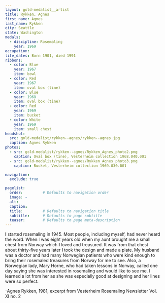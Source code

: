 ```yaml
---
layout: gold-medalist__artist
title: Rykken, Agnes
first_name: Agnes
last_name: Rykken
city: Seattle
state: Washington
medals: 
  - discipline: Rosemaling
    year: 1969
occupation:
life_dates: Born 1901, died 1991
ribbons:
  - color: Blue
    year: 1967
    item: bowl
  - color: Red
    year: 1967
    item: oval box (tine)
  - color: Blue
    year: 1968
    item: oval box (tine)
  - color: Red
    year: 1969
    item: bucket
  - color: White
    year: 1969
    item: small chest
headshot:
  src: gold-medalist/rykken--agnes/rykken--agnes.jpg
  caption: Agnes Rykken
photos:
  - src: gold-medalist/rykken--agnes/Rykken_Agnes_photo2.png
    caption: Oval box (tine), Vesterheim collection 1968.040.001
  - src: gold-medalist/rykken--agnes/Rykken_Agnes_photo3.png
    caption: Bucket, Vesterheim collection 1969.030.001

navigation:
  exclude: true

pagelist:
  order:         # Defaults to navigation order  
  image: ~
  alt:
  caption:
  title:         # Defaults to navigation title
  subtitle:      # Defaults to page subtitle
  teaser:        # Defaults to page meta-description  
---
```

I started rosemaling in 1945.  Most people, including myself, had never heard the word.  When I was eight years old when my aunt brought me a small chest from Norway which I loved and treasured.  It was from that chest about thirty-five years later I took the design and made a plate.  My husband was a doctor and had many Norwegian patients who were kind enough to bring their rosemaled treasures from Norway for me to see.  Also, a Norwegian lady, Mary Horne, who had taken lessons in Norway, called one day saying she was interested in rosemaling and would like to see me.  I learned a lot from her as she was especially good at designing and her lines were so perfect.

-Agnes Rykken, 1981, excerpt from Vesterheim Rosemaling Newsletter Vol. XI no. 2

